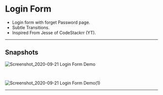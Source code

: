# Login Form

- Login form with forget Password page.
- Subtle Transitions.
- Inspired From Jesse of CodeStackrr (YT).

<hr>

## Snapshots

![Screenshot_2020-09-21 Login Form Demo](https://user-images.githubusercontent.com/51753810/93754211-02d63580-fc1f-11ea-90b3-d50f8ecfe7ba.png)

<br>

![Screenshot_2020-09-21 Login Form Demo(1)](https://user-images.githubusercontent.com/51753810/93754248-11bce800-fc1f-11ea-914d-fe8acc1de242.png)

<hr>